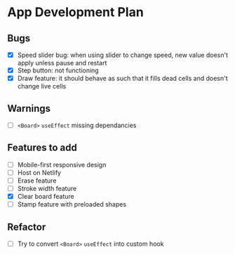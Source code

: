 # App Development Plan
## Bugs
- [x] Speed slider bug: when using slider to change speed, new value doesn't apply unless pause and restart
- [x] Step button: not functioning
- [x] Draw feature: it should behave as such that it fills dead cells and doesn't change live cells

## Warnings
- [ ] `<Board>` `useEffect` missing dependancies

## Features to add
- [ ] Mobile-first responsive design
- [ ] Host on Netlify
- [ ] Erase feature
- [ ] Stroke width feature
- [x] Clear board feature
- [ ] Stamp feature with preloaded shapes

## Refactor
- [ ] Try to convert `<Board>` `useEffect` into custom hook